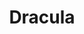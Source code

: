 ---
title: Dracula
year: 1985
opening_date: 1985-11-29
closing_date: 1985-12-14
layout: productions
image:
image_caption:
image_credit:
playbill: 
category: 
Theatre: Theatre Jacksonville
Venue: Little Theatre
cast:
  John Harker: Patrick M. James
  Maid: Rebecca Warner
  Dr. Seward: John Wesley
  Abraham Van Helsing: David Horne
  Renfield: Michael Van Belle
  Attendant: Norman Dulaney
  Lucy: Ann Bellinger
  Dracula: Richard Sykes
crew:
  Director: Robert Arleigh White
  Set Design: Andrew Way
  Lighting Design: Andrew Way
  Technical Director: Andrew Way
  Stage Manager: Rick Hill
  Properties Coordinator: Elizabeth Turner
  Lighting Technician: Dawn Roske
  Costume Coordinator: Valerie Hall
  Costume Assistant:
    - Ann Bellinger
    - Edith Hall
  Key Grip: David Stillson
  Set Construction:
    - Dawn Roske
    - Norman Dulaney
    - David Stillson
    - Randi Glossman
    - Clark Reed
    - Russ Kirk
    - Jill McClintock
    - Massey Owens
    - Marti Carson
    - Terry Snell
    - Gloria Pepe
    - Barron Romans
  Box Office:
    - Imelda Baker
    - Edie Hall
    - Bobbie Stillson
    - Pat Powell
    - Gertrude Berman
    - Valerie Hall
    - Shirley Cooke
    - Wilma Hacker
orchestra:
external_links:
---